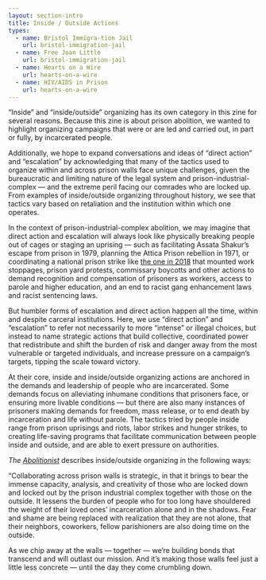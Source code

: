 ```yaml
---
layout: section-intro
title: Inside / Outside Actions
types:
  - name: Bristol Immigra-tion Jail
    url: bristol-immigration-jail
  - name: Free Joan Little
    url: bristol-immigration-jail
  - name: Hearts on a Wire
    url: hearts-on-a-wire
  - name: HIV/AIDS in Prison
    url: hearts-on-a-wire
---
```


“Inside” and “inside/outside” organizing has its own category in this zine for several reasons. Because this zine is about prison abolition, we wanted to highlight organizing campaigns that were or are led and carried out, in part or fully, by incarcerated people. 

Additionally, we hope to expand conversations and ideas of “direct action” and “escalation” by acknowledging that many of the tactics used to organize within and across prison walls face unique challenges, given the bureaucratic and limiting nature of the legal system and prison-industrial-complex — and the extreme peril facing our comrades who are locked up. From examples of inside/outside organizing throughout history, we see that tactics vary based on retaliation and the institution within which one operates. <br>

In the context of prison-industrial-complex abolition, we may imagine that direct action and escalation will always look like physically breaking people out of cages or staging an uprising — such as facilitating Assata Shakur’s escape from prison in 1979, planning the Attica Prison rebellion in 1971, or coordinating a national prison strike like [the one in 2018](https://incarceratedworkers.org/campaigns/prison-strike-2018) that mounted work stoppages, prison yard protests, commissary boycotts and other actions to demand recognition and compensation of prisoners as workers, access to parole and higher education, and an end to racist gang enhancement laws and racist sentencing laws. 

But humbler forms of escalation and direct action happen all the time, within and despite carceral institutions. Here, we use “direct action” and “escalation” to refer not necessarily to more “intense” or illegal choices, but instead to name strategic actions that build collective, coordinated power that redistribute and shift the burden of risk and danger away from the most vulnerable or targeted individuals, and increase pressure on a campaign’s targets, tipping the scale toward victory. 

At their core, inside and inside/outside organizing actions are anchored in the demands and leadership of people who are incarcerated. Some demands focus on alleviating inhumane conditions that prisoners face, or ensuring more livable conditions — but there are also many instances of prisoners making demands for freedom, mass release, or to end death by incarceration and life without parole. The tactics tried by people inside range from prison uprisings and riots, labor strikes and hunger strikes, to creating life-saving programs that facilitate communication between people inside and outside, and are able to exert pressure on authorities. 

_The [Abolitionist](https://abolitionistpaper.wordpress.com/2018/12/14/organizing-across-prison-walls-is-how-well-bring-them-down/)_ describes inside/outside organizing in the following ways: 

“Collaborating across prison walls is strategic, in that it brings to bear the immense capacity, analysis, and creativity of those who are locked down and locked out by the prison industrial complex together with those on the outside. It lessens the burden of people who for too long have shouldered the weight of their loved ones’ incarceration alone and in the shadows. Fear and shame are being replaced with realization that they are not alone, that their neighbors, coworkers, fellow parishioners are also doing time on the outside.

As we chip away at the walls — together — we’re building bonds that transcend and will outlast our mission. And it’s making those walls feel just a little less concrete — until the day they come crumbling down. 
